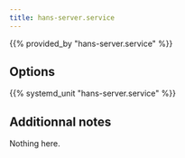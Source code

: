 ```yaml
---
title: hans-server.service
---
```


{{% provided_by "hans-server.service" %}}

## Options

{{% systemd_unit "hans-server.service" %}}

## Additionnal notes

Nothing here.